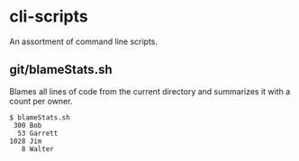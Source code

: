 # cli-scripts

An assortment of command line scripts.

## git/blameStats.sh

Blames all lines of code from the current directory and summarizes it with a count per owner.

    $ blameStats.sh
	 300 Bob
	  53 Garrett
	1028 Jim
	   8 Walter
	

